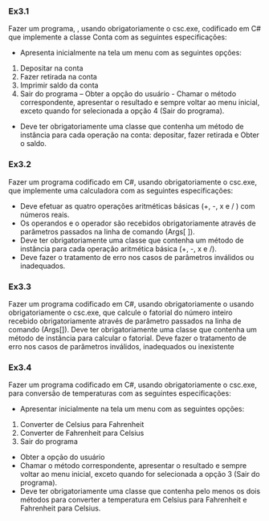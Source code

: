 ### Ex3.1
Fazer um programa, , usando obrigatoriamente o csc.exe, codificado em C#
que implemente a classe Conta com as seguintes especificações:
- Apresenta inicialmente na tela um menu com as seguintes opções:
1. Depositar na conta
2. Fazer retirada na conta
3. Imprimir saldo da conta
4. Sair do programa –
Obter a opção do usuário - Chamar o método correspondente, apresentar o
resultado e sempre voltar ao menu inicial, exceto quando for selecionada a
opção 4 (Sair do programa). 
- Deve ter obrigatoriamente uma classe que
contenha um método de instância para cada operação na conta: depositar,
fazer retirada e Obter o saldo.

### Ex3.2
Fazer um programa codificado em C#, usando obrigatoriamente o csc.exe, que
implemente uma calculadora com as seguintes especificações:
- Deve efetuar as quatro operações aritméticas básicas (+, -, x e / ) com
números reais.
- Os operandos e o operador são recebidos obrigatoriamente através de
parâmetros passados na linha de comando (Args[ ]).
- Deve ter obrigatoriamente uma classe que contenha um método de instância
para cada operação aritmética básica (+, -, x e /).
- Deve fazer o tratamento de erro nos casos de parâmetros inválidos ou
inadequados.

### Ex3.3
Fazer um programa codificado em C#, usando obrigatoriamente o usando
obrigatoriamente o csc.exe, que calcule o fatorial do número inteiro recebido
obrigatoriamente através de parâmetro passados na linha de comando (Args[]). 
Deve ter obrigatoriamente uma classe que contenha um método de instância
para calcular o fatorial. Deve fazer o tratamento de erro nos casos de
parâmetros inválidos, inadequados ou inexistente

### Ex3.4
Fazer um programa codificado em C#, usando obrigatoriamente o csc.exe,
para conversão de temperaturas com as seguintes especificações:
- Apresentar inicialmente na tela um menu com as seguintes opções:
1. Converter de Celsius para Fahrenheit
2. Converter de Fahrenheit para Celsius
3. Sair do programa
- Obter a opção do usuário
- Chamar o método correspondente, apresentar o resultado e sempre voltar ao
menu inicial, exceto quando for selecionada a opção 3 (Sair do programa).
- Deve ter obrigatoriamente uma classe que contenha pelo menos os dois
métodos para converter a temperatura em Celsius para Fahrenheit e
Fahrenheit para Celsius.
